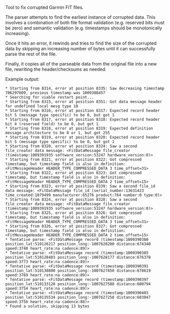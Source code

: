 Tool to fix corrupted Garmin FIT files.

The parser attempts to find the earliest instance of corrupted data. This involves a combination of both file format validation (e.g. reserved bits must be zero) and semantic validation (e.g. timestamps should be monotonically increasing).

Once it hits an error, it rewinds and tries to find the size of the corrupted data by skipping an increasing number of bytes until it can successfully parse the rest of the file.

Finally, it copies all of the parseable data from the original file into a new file, rewriting the header/checksums as needed.

Example output:

```
* Starting from 8314, error at position 8335: Saw decreasing timestamp 706297609, previous timestamp was 1009388457
* Searching for viable restart point...
* Starting from 8315, error at position 8351: Got data message header for undefined local mesg type 10
* Starting from 8316, error at position 8317: Expected record header bit 5 (message type specific) to be 0, but got 1
* Starting from 8317, error at position 8318: Expected record header bit 4 (reserved field) to be 0, but got 1
* Starting from 8318, error at position 8319: Expected definition message architecture to be 0 or 1, but got 255
* Starting from 8319, error at position 8320: Expected record header bit 5 (message type specific) to be 0, but got 1
* Starting from 8320, error at position 8324: Saw a second file_creator data message: <FitDataMessage file_creator (timestamp:1009391935 software_version:53247 hardware_version:0)>
* Starting from 8321, error at position 8322: Got compressed timestamp, but timestamp field is also in definition: <FitMessageHeader HEADER_TYPE_COMPRESSED_DATA 3 time_offset=31>
* Starting from 8322, error at position 8323: Got compressed timestamp, but timestamp field is also in definition: <FitMessageHeader HEADER_TYPE_COMPRESSED_DATA 2 time_offset=15>
* Starting from 8323, error at position 8339: Saw a second file_id data message: <FitDataMessage file_id (serial_number:13631423 time_created:1079499 manufacturer:65276 product:764 number:0 type:0)>
* Starting from 8324, error at position 8328: Saw a second file_creator data message: <FitDataMessage file_creator (timestamp:1009391935 software_version:53247 hardware_version:0)>
* Starting from 8325, error at position 8326: Got compressed timestamp, but timestamp field is also in definition: <FitMessageHeader HEADER_TYPE_COMPRESSED_DATA 3 time_offset=31>
* Starting from 8326, error at position 8327: Got compressed timestamp, but timestamp field is also in definition: <FitMessageHeader HEADER_TYPE_COMPRESSED_DATA 2 time_offset=15>
* Tentative parse: <FitDataMessage record (timestamp:1009390380 position_lat:510126217 position_long:-1007628280 distance:674340 speed:3740 heart_rate:na cadence:89)>
* Tentative parse: <FitDataMessage record (timestamp:1009390385 position_lat:510128403 position_long:-1007628177 distance:676378 speed:3773 heart_rate:na cadence:89)>
* Tentative parse: <FitDataMessage record (timestamp:1009390391 position_lat:510130800 position_long:-1007627850 distance:678619 speed:3769 heart_rate:na cadence:89)>
* Tentative parse: <FitDataMessage record (timestamp:1009390397 position_lat:510133128 position_long:-1007627588 distance:680794 speed:3754 heart_rate:na cadence:89)>
* Tentative parse: <FitDataMessage record (timestamp:1009390403 position_lat:510135534 position_long:-1007627250 distance:683047 speed:3756 heart_rate:na cadence:88)>
* Found a solution, skipping 13 bytes
```
